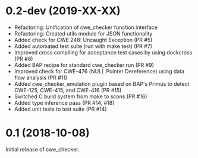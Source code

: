 0.2-dev (2019-XX-XX)
=====

-   Refactoring: Unification of cwe_checker function interface
-   Refactoring: Created utils module for JSON functionality
-   Added check for CWE 248: Uncaught Exception (PR #5)
-   Added automated test suite (run with make test) (PR #7)
-   Improved cross compiling for acceptance test cases by using dockcross (PR #8)
-   Added BAP recipe for standard cwe_checker run (PR #9)
-   Improved check for CWE-476 (NULL Pointer Dereference) using data flow analysis (PR #11)
-   Added cwe_checker_emulation plugin based on BAP's Primus to detect CWE-125, CWE-415, and CWE-416 (PR #15)
-   Switched C build system from make to scons (PR #16)
-   Added type inference pass (PR #14, #18)
-   Added unit tests to test suite (PR #14)

0.1 (2018-10-08)
=====

Initial release of cwe_checker.
